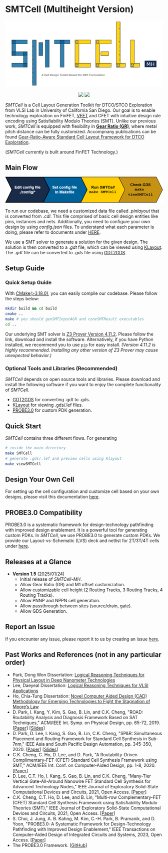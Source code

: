 # SMTCell (Multiheight Version)
<p align="center">
    <img src="/doc/figure/SMTCellLogo.png" width="650">
</p>
<p align="center">
    <a href="https://github.com/ckchengucsd/SMTCellUCSD/network/dependencies" alt="Contributors">
        <img src="https://img.shields.io/github/contributors/ckchengucsd/SMTCellUCSD" /></a>
    <a href="https://github.com/ckchengucsd/SMTCellUCSD/network/pulse" alt="Activity">
        <img src="https://img.shields.io/github/commit-activity/m/ckchengucsd/SMTCellUCSD" /></a>
    
</p>

_SMTCell_ is a Cell Layout Generation Toolkit for DTCO/STCO Exploration from VLSI Lab in University of California San Diego. Our goal is to enable technology exploration on FinFET, [VFET](https://github.com/ckchengucsd/SMT-based-STDCELL-Layout-Generator-for-VFET) and CFET with intuitive design rule encoding using Satisfiability Modulo Theories (SMT). Unlike our previous work, _SMTCell_ is equipped with flexibility in [**Gear Ratio (GR)**](https://github.com/ckchengucsd/SMTCellUCSD/blob/main/doc/AGR_Design.md), where metal pitch distance can be fully customized. 
Accompnany publications can be found [Gear-Ratio-Aware Standard Cell Layout Framework
for DTCO Exploration](https://vlsicad.ucsd.edu/Publications/Conferences/402/c402.pdf).

(_SMTCell_ currently is built around FinFET Technology.)

## Main Flow
<p align="center">
    <img src="/doc/figure/SMTCellMH-Flow.png" width="650">
</p>

To run our codebase, we need a customized data file called _.pinlayout_ that is converted from _.cdl_. This file comprised of basic cell design entities like pins, instances and nets. Additionally, you need to configure your own design by using _config.json_ files. To understand what each parameter is doing, please refer to documents under [HERE](https://github.com/ckchengucsd/SMTCellUCSD/tree/main/doc).

We use a SMT solver to generate a solution for the given design. The solution is then converted to a _.gdt_ file, which can be viewed using [KLayout](https://www.klayout.de/). The _.gdt_ file can be converted to _.gds_ file using [GDT2GDS](https://sourceforge.net/projects/gds2/).

## Setup Guide
### Quick Setup Guide
With [CMake(>3.18.0)](https://cmake.org/download/), you can easily compile our codebase. Please follow the steps below:
```bash
mkdir build && cd build
cmake ..
make # you should genSMTInputAGR and convSMTResult executables
cd ..
```
Our underlying SMT solver is [Z3 Prover Version 4.11.2](https://github.com/Z3Prover/z3/releases/tag/z3-4.11.2). Please follow the link, download and install the software. Alternatively, if you have Python installed, we recommend you to use `pip` for easy install. 
*(Version 4.11.2 is highly recommended. Installing any other version of Z3 Prover may cause unexpected behavior.)*

### Optional Tools and Libraries (Recommended)
_SMTCell_ depends on open source tools and libraries. Please download and install the following software if you want to enjoy the complete functionality of _SMTCell_.
- [GDT2GDS](https://sourceforge.net/projects/gds2/) for converting .gdt to .gds.
- [KLayout](https://www.klayout.de/) for viewing .gds/.lef files.
- [PROBE3.0](https://github.com/ABKGroup/PROBE3.0/) for custom PDK generation.

## Quick Start
_SMTCell_ contains three different flows. For generating
```bash
# inside the main directory
make SMTCell
# generate .gds/.lef and preview cells using Klayout
make viewSMTCell
```
## Design Your Own Cell
For setting up the cell configuration and customize cell based on your own designs, please visit this documentation [here](https://github.com/ckchengucsd/SMTCellUCSD/blob/main/doc/Design.md).

## PROBE3.0 Compatibility
PROBE3.0 is a systematic framework for design-technology pathfinding with improved design enablement. It is a powerful tool for generating custom PDKs. In _SMTCell_, we use PROBE3.0 to generate custom PDKs. We provide our Layout-vs-Schematic (LVS) deck and netlist for 2T/3T/4T cells under [here](./PROBE3.0_toolInputs).

## Releases at a Glance
- **Version 1.5** (2025/01/24)
    - Initial release of _SMTCell-MH_.
    - Allow Gear Ratio (GR) and M1 offset customization.
    - Allow customizable cell height (2 Routing Tracks, 3 Routing Tracks, 4 Routing Tracks).
    - Allow PNNP and NPPN cell generation.
    - Allow passthrough between sites (source/drain, gate).
    - Allow GDS Generation.


## Report an Issue
If you encounter any issue, please report it to us by creating an issue [here](###).

## Past Works and References (not in any particular order)
- Park, Dong Won Dissertation: [Logical Reasoning Techniques for Physical Layout in Deep Nanometer Technologies](https://escholarship.org/content/qt9mv5653s/qt9mv5653s.pdf)
- Lee, Daeyeal Dissertation: [Logical Reasoning Techniques for VLSI Applications](https://escholarship.org/content/qt7xp6p3h1/qt7xp6p3h1.pdf)
- Ho, Chia-Tung Dissertation: [Novel Computer Aided Design (CAD) Methodology for Emerging Technologies to Fight the Stagnation of Moore’s Law](https://escholarship.org/content/qt2ts172zd/qt2ts172zd.pdf)
- D. Park, I. Kang, Y. Kim, S. Gao, B. Lin, and C.K. Cheng, "ROAD: Routability Analysis and Diagnosis Framework Based on SAT Techniques," ACM/IEEE Int. Symp. on Physical Design, pp. 65-72, 2019. \[[Paper](https://dl.acm.org/doi/pdf/10.1145/3299902.3309752)\] \[[Slides](https://cseweb.ucsd.edu//~kuan/talk/placeroute18/routability.pdf)\]
- D. Park, D. Lee, I. Kang, S. Gao, B. Lin, C.K. Cheng, "SP&R: Simultaneous Placement and Routing Framework for Standard Cell Synthesis in Sub-7nm," IEEE Asia and South Pacific Design Automation, pp. 345-350, 2020. \[[Paper](https://ieeexplore.ieee.org/stamp/stamp.jsp?tp=&arnumber=9045729)\] \[[Slides](https://www.aspdac.com/aspdac2020/archive/pdf/5C-3.pdf)\]
- C.K. Cheng, C. Ho, D. Lee, and D. Park, "A Routability-Driven Complimentary-FET (CFET) Standard Cell Synthesis Framework using SMT," ACM/IEEE Int. Conf. on Computer-Aided Design, pp. 1-8, 2020. \[[Paper](https://ieeexplore.ieee.org/stamp/stamp.jsp?tp=&arnumber=9256570)\]
- D. Lee, C.T. Ho, I. Kang, S. Gao, B. Lin, and C.K. Cheng, "Many-Tier Vertical Gate-All-Around Nanowire FET Standard Cell Synthesis for Advanced Technology Nodes," IEEE Journal of Exploratory Solid-State Computational Devices and Circuits, 2021, Open Access. \[[Paper](https://ieeexplore.ieee.org/stamp/stamp.jsp?tp=&arnumber=9454552)\]
- C.K. Cheng, C.T. Ho, D. Lee, and B. Lin, "Multi-row Complementary-FET (CFET) Standard Cell Synthesis Framework using Satisfiability Modulo Theories (SMT)," IEEE Journal of Exploratory Solid-State Computational Devices and Circuits, 2021, Open Access. \[[Paper](https://ieeexplore.ieee.org/stamp/stamp.jsp?tp=&arnumber=9390403)\]
- S. Choi, J. Jung, A. B. Kahng, M. Kim, C.-H. Park, B. Pramanik, and D. Yoon, "PROBE3.0: A Systematic Framework for Design-Technology Pathfinding with Improved Design Enablement," IEEE Transactions on Computer-Aided Design of Integrated Circuits and Systems, 2023, Open Access. \[[Paper](https://ieeexplore.ieee.org/document/10322780)\]
- The PROBE3.0 Framework. \[[GitHub](https://github.com/ABKGroup/PROBE3.0)\]